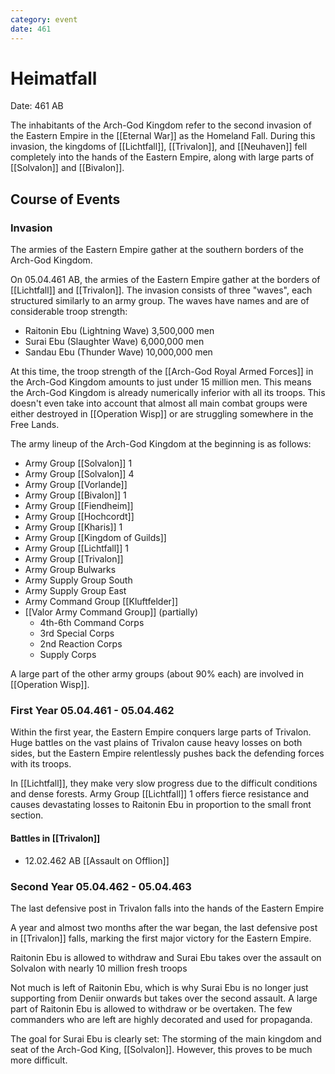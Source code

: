 ```yaml
---
category: event
date: 461
---
```


# Heimatfall

Date: 461 AB

The inhabitants of the Arch-God Kingdom refer to the second invasion of the Eastern Empire in the [[Eternal War]] as the Homeland Fall. During this invasion, the kingdoms of [[Lichtfall]], [[Trivalon]], and [[Neuhaven]] fell completely into the hands of the Eastern Empire, along with large parts of [[Solvalon]] and [[Bivalon]].

## Course of Events

### Invasion

<span class='ob-timelines' data-date='461-04-05-00' data-title='Second Invasion of the Eastern Empire' data-class='orange'>The armies of the Eastern Empire gather at the southern borders of the Arch-God Kingdom.</span>

On 05.04.461 AB, the armies of the Eastern Empire gather at the borders of [[Lichtfall]] and [[Trivalon]]. The invasion consists of three "waves", each structured similarly to an army group. The waves have names and are of considerable troop strength:

- Raitonin Ebu (Lightning Wave) 3,500,000 men
- Surai Ebu (Slaughter Wave) 6,000,000 men
- Sandau Ebu (Thunder Wave) 10,000,000 men

At this time, the troop strength of the [[Arch-God Royal Armed Forces]] in the Arch-God Kingdom amounts to just under 15 million men. This means the Arch-God Kingdom is already numerically inferior with all its troops. This doesn't even take into account that almost all main combat groups were either destroyed in [[Operation Wisp]] or are struggling somewhere in the Free Lands.

The army lineup of the Arch-God Kingdom at the beginning is as follows:
- Army Group [[Solvalon]] 1
- Army Group [[Solvalon]] 4
- Army Group [[Vorlande]]
- Army Group [[Bivalon]] 1
- Army Group [[Fiendheim]]
- Army Group [[Hochcordt]]
- Army Group [[Kharis]] 1
- Army Group [[Kingdom of Guilds]]
- Army Group [[Lichtfall]] 1
- Army Group [[Trivalon]]
- Army Group Bulwarks
- Army Supply Group South
- Army Supply Group East
- Army Command Group [[Kluftfelder]]
- [[Valor Army Command Group]] (partially)
  - 4th-6th Command Corps
  - 3rd Special Corps
  - 2nd Reaction Corps
  - Supply Corps

A large part of the other army groups (about 90% each) are involved in [[Operation Wisp]].

### First Year 05.04.461 - 05.04.462

Within the first year, the Eastern Empire conquers large parts of Trivalon. Huge battles on the vast plains of Trivalon cause heavy losses on both sides, but the Eastern Empire relentlessly pushes back the defending forces with its troops.

In [[Lichtfall]], they make very slow progress due to the difficult conditions and dense forests. Army Group [[Lichtfall]] 1 offers fierce resistance and causes devastating losses to Raitonin Ebu in proportion to the small front section.

#### Battles in [[Trivalon]]
- 12.02.462 AB [[Assault on Offlion]]

### Second Year 05.04.462 - 05.04.463

<span class='ob-timelines' data-date='462-05-28-00' data-title='Fall of Trivalon' data-class='orange'>The last defensive post in Trivalon falls into the hands of the Eastern Empire</span>

A year and almost two months after the war began, the last defensive post in [[Trivalon]] falls, marking the first major victory for the Eastern Empire.

<span class='ob-timelines' data-date='462-07-00-00' data-title='Wave Change (1->2)' data-class='orange'>Raitonin Ebu is allowed to withdraw and Surai Ebu takes over the assault on Solvalon with nearly 10 million fresh troops</span>

Not much is left of Raitonin Ebu, which is why Surai Ebu is no longer just supporting from Deniir onwards but takes over the second assault. A large part of Raitonin Ebu is allowed to withdraw or be overtaken. The few commanders who are left are highly decorated and used for propaganda.

The goal for Surai Ebu is clearly set: The storming of the main kingdom and seat of the Arch-God King, [[Solvalon]]. However, this proves to be much more difficult.